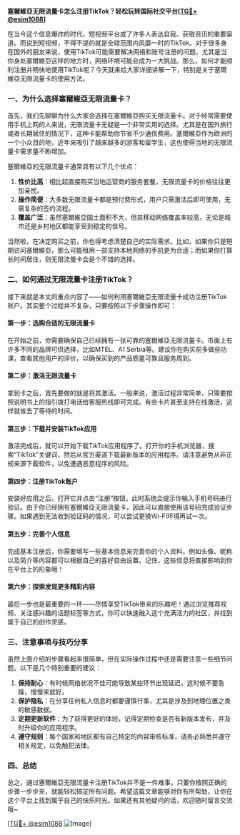 **塞爾維亞无限流量卡怎么注册TikTok？轻松玩转国际社交平台[[TG💪+ @esim1088](https://t.me/s/esim1088)]**

在当今这个信息爆炸的时代，短视频平台成了许多人表达自我、获取资讯的重要渠道。而说到短视频，不得不提的就是全球范围内风靡一时的TikTok。对于很多身在国外的朋友来说，使用TikTok可能需要解决网络和账号注册的问题。尤其是当你身处塞爾維亞这样的地方时，网络环境可能会成为一大挑战。那么，如何才能顺利注册并畅快地使用TikTok呢？今天就来给大家详细讲解一下，特别是关于塞爾維亞无限流量卡的使用方法。

### 一、为什么选择塞爾維亞无限流量卡？

首先，我们先聊聊为什么大家会选择在塞爾維亞购买无限流量卡。对于经常需要使用手机上网的人来说，无限流量卡无疑是一个非常实用的选择。尤其是在国外旅行或者长期居住的情况下，这种卡能帮助你节省不少通信费用。塞爾維亞作为欧洲的一个小众目的地，近年来吸引了越来越多的游客和留学生，这也使得当地的无限流量卡需求量不断增加。

塞爾維亞的无限流量卡通常具有以下几个优点：
1. **性价比高**：相比起直接购买当地运营商的服务套餐，无限流量卡的价格往往更加亲民。
2. **操作简便**：大多数无限流量卡都是预付费形式，用户只需激活后即可使用，无需复杂的签约流程。
3. **覆盖广泛**：虽然塞爾維亞国土面积不大，但其移动网络覆盖率较高，无论是城市还是乡村地区都能享受到稳定的信号。

当然啦，在决定购买之前，你也得考虑清楚自己的实际需求。比如，如果你只是短期访问塞爾維亞，那么可能租用一部支持本地网络的手机更为合适；而如果你打算长时间居住，则无限流量卡会是个不错的选择。

### 二、如何通过无限流量卡注册TikTok？

接下来就是本文的重点内容了——如何利用塞爾維亞无限流量卡成功注册TikTok账户。其实整个过程并不复杂，只要按照以下步骤操作即可：

#### 第一步：选购合适的无限流量卡
在开始之前，你需要确保自己已经拥有一张可靠的塞爾維亞无限流量卡。市面上有许多不同的品牌可供选择，比如MTEL、A1 Serbia等。建议你在购买前多做些功课，查看其他用户的评价，以确保买到的产品质量可靠且服务周到。

#### 第二步：激活无限流量卡
拿到卡之后，首先要做的就是将其激活。一般来说，激活过程非常简单，只需要按照说明书上的指引拨打电话给客服热线即可完成。有些卡片甚至支持在线激活，这样就省去了等待的时间。

#### 第三步：下载并安装TikTok应用
激活完成后，就可以开始下载TikTok应用程序了。打开你的手机浏览器，搜索“TikTok”关键词，然后从官方渠道下载最新版本的应用程序。请注意避免从非正规来源下载软件，以免遭遇恶意程序的风险。

#### 第四步：注册TikTok账户
安装好应用之后，打开它并点击“注册”按钮。此时系统会提示你输入手机号码进行验证。由于你已经拥有塞爾維亞无限流量卡，因此可以直接使用该号码完成验证步骤。如果遇到无法收到验证码的情况，可以尝试更换Wi-Fi环境再试一次。

#### 第五步：完善个人信息
完成基本注册后，你需要填写一些基本信息来完善你的个人资料。例如头像、昵称以及简介等内容都可以根据自己的喜好自由设置。记住，这些信息将直接影响到你在平台上的形象哦！

#### 第六步：探索发现更多精彩内容
最后一步也是最重要的一环——尽情享受TikTok带来的乐趣吧！通过浏览推荐视频、关注感兴趣的话题标签等方式，你可以快速融入这个充满活力的社区，并找到属于自己的创作灵感。

### 三、注意事项与技巧分享

虽然上面介绍的步骤看起来很简单，但在实际操作过程中还是需要注意一些细节问题。以下是几个特别重要的建议：

1. **保持耐心**：有时候网络状况不佳可能导致某些环节出现延迟，这时候不要急躁，慢慢来就好。
2. **保护隐私**：在分享任何私人信息时都要谨慎行事，尤其是涉及到地理位置之类的敏感数据。
3. **定期更新软件**：为了获得更好的体验，记得定期检查是否有新版本发布，并及时升级你的应用程序。
4. **遵守规则**：每个国家和地区都有自己特定的内容审核标准，请务必熟悉并遵守相关规定，以免触犯法律。

### 四、总结

总之，通过塞爾維亞无限流量卡注册TikTok并不是一件难事，只要你按照正确的步骤一步步来，就能轻松搞定所有问题。希望这篇文章能够对你有所帮助，让你在这个平台上找到属于自己的快乐时光。如果还有其他疑问的话，欢迎随时留言交流哦~

[[TG💪+ @esim1088](https://t.me/s/esim1088) ![Image](https://i.postimg.cc/4NQfJmqS/Snipaste-2025-05-13-00-14-12.png)]